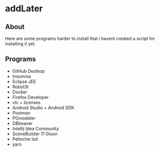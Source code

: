 # addLater

## About

  Here are some programs harder to install that i havent created a script for installing it yet.
  
## Programs

- GitHub Destkop
- Insomnia
- Eclipse JEE
- Robot3t
- Docker
- Firefox Developer
- vlc + licenses
- Android Studio + Android SDK
- Postman
- PGmodeler
- DBbeaver
- Intellij Idea Community
- SceneBuilder 11 Gluon
- Peltoche lsd
- yarn
